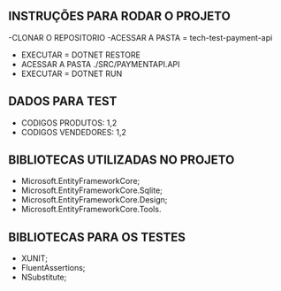 ## INSTRUÇÕES PARA RODAR O PROJETO

-CLONAR O REPOSITORIO
-ACESSAR A PASTA = tech-test-payment-api
- EXECUTAR = DOTNET RESTORE
- ACESSAR A PASTA ./SRC/PAYMENTAPI.API
- EXECUTAR = DOTNET RUN 

## DADOS PARA TEST
- CODIGOS PRODUTOS: 1,2
- CODIGOS VENDEDORES: 1,2

## BIBLIOTECAS UTILIZADAS NO PROJETO

- Microsoft.EntityFrameworkCore;
- Microsoft.EntityFrameworkCore.Sqlite;
- Microsoft.EntityFrameworkCore.Design;
- Microsoft.EntityFrameworkCore.Tools.

## BIBLIOTECAS PARA OS TESTES
- XUNIT;
- FluentAssertions;
- NSubstitute;
